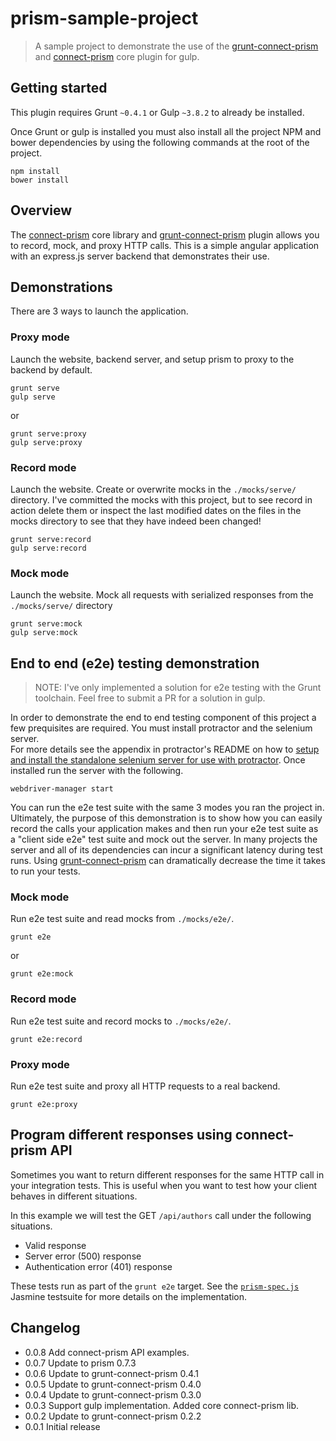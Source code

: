 # prism-sample-project

> A sample project to demonstrate the use of the [grunt-connect-prism](http://github.com/seglo/grunt-connect-prism) and [connect-prism](http://github.com/seglo/connect-prism) core plugin for gulp.

## Getting started

This plugin requires Grunt `~0.4.1` or Gulp `~3.8.2` to already be installed.

Once Grunt or gulp is installed you must also install all the project NPM and bower dependencies by using the following commands at the root of the project.

```shell
npm install
bower install
```

## Overview

The [connect-prism](http://github.com/seglo/connect-prism) core library and [grunt-connect-prism](http://github.com/seglo/grunt-connect-prism) plugin allows you to record, mock, and proxy HTTP calls.  This is a simple angular application with an express.js server backend that demonstrates their use.  

## Demonstrations

There are 3 ways to launch the application.

### Proxy mode

Launch the website, backend server, and setup prism to proxy to the backend by default.

```shell
grunt serve
gulp serve
``` 
or

```shell
grunt serve:proxy
gulp serve:proxy
````

### Record mode

Launch the website.  Create or overwrite mocks in the `./mocks/serve/` directory.  I've committed the mocks with this project, but to see record in action delete them or inspect the last modified dates on the files in the mocks directory to see that they have indeed been changed!

```shell
grunt serve:record
gulp serve:record
```

### Mock mode

Launch the website.  Mock all requests with serialized responses from the `./mocks/serve/` directory

```shell
grunt serve:mock
gulp serve:mock
```

## End to end (e2e) testing demonstration

> NOTE: I've only implemented a solution for e2e testing with the Grunt toolchain.  Feel free to submit a PR for a solution in gulp.

In order to demonstrate the end to end testing component of this project a few prequisites are required.  You must install protractor and the selenium server.  
For more details see the appendix in protractor's README on how to [setup and install the standalone selenium server for use with protractor](https://github.com/angular/protractor#appendix-a-setting-up-a-standalone-selenium-server).  Once installed run the server with the following.

```shell
webdriver-manager start
```

You can run the e2e test suite with the same 3 modes you ran the project in.  Ultimately, the purpose of this demonstration is to show how you can easily record the calls your application makes and then run your e2e test suite as a "client side e2e" test suite and mock out the server.  In many projects the server and all of its dependencies can incur a significant latency during test runs.  Using [grunt-connect-prism](http://github.com/seglo/grunt-connect-prism) can dramatically decrease the time it takes to run your tests.

### Mock mode

Run e2e test suite and read mocks from `./mocks/e2e/`.

```shell
grunt e2e
```
or
```shell
grunt e2e:mock
```

### Record mode

Run e2e test suite and record mocks to `./mocks/e2e/`.

```shell
grunt e2e:record
```

### Proxy mode

Run e2e test suite and proxy all HTTP requests to a real backend.

```shell
grunt e2e:proxy
```

## Program different responses using connect-prism API

Sometimes you want to return different responses for the same HTTP call in your integration tests.  This is useful when you want to test how your client behaves in different situations.

In this example we will test the GET `/api/authors` call under the following situations.

* Valid response
* Server error (500) response
* Authentication error (401) response

These tests run as part of the `grunt e2e` target.  See the [`prism-spec.js`](https://github.com/seglo/prism-sample-project/blob/master/test/e2e_spec/prism-spec.js) Jasmine testsuite for more details on the implementation.

## Changelog

* 0.0.8 Add connect-prism API examples.
* 0.0.7 Update to prism 0.7.3
* 0.0.6 Update to grunt-connect-prism 0.4.1
* 0.0.5 Update to grunt-connect-prism 0.4.0
* 0.0.4 Update to grunt-connect-prism 0.3.0
* 0.0.3 Support gulp implementation.  Added core connect-prism lib.
* 0.0.2 Update to grunt-connect-prism 0.2.2
* 0.0.1 Initial release